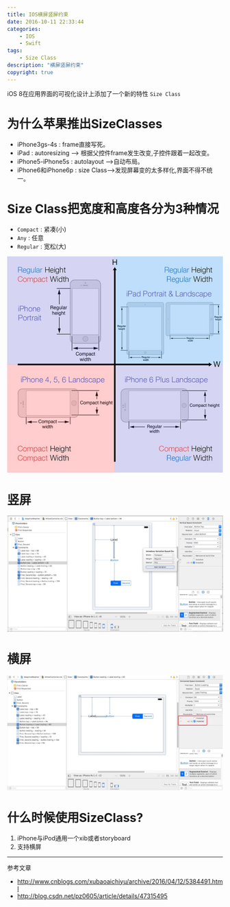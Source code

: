 ```yaml
---
title: IOS横屏竖屏约束
date: 2016-10-11 22:33:44
categories:
	- IOS
    - Swift
tags:
	- Size Class
description: "横屏竖屏约束"
copyright: true
---
```


iOS 8在应用界面的可视化设计上添加了一个新的特性 `Size Class`

# 为什么苹果推出SizeClasses
+ iPhone3gs-4s : frame直接写死。
+ iPad : autoresizing —> 根据父控件frame发生改变,子控件跟着一起改变。
+ iPhone5-iPhone5s : autolayout —>自动布局。
+ iPhone6和iPhone6p : size Class—>发现屏幕变的太多样化,界面不得不统一。

# Size Class把宽度和高度各分为3种情况
+ `Compact` : 紧凑(小)
+ `Any` : 任意
+ `Regular` : 宽松(大)

![image](2016-10-11-IOS横屏竖屏约束/image1.jpg)

# 竖屏
![image](2016-10-11-IOS横屏竖屏约束/image2.jpg)

# 横屏
![image](2016-10-11-IOS横屏竖屏约束/image3.jpg)

# 什么时候使用SizeClass?
1. iPhone与iPod通用一个xib或者storyboard
2. 支持横屏

---
参考文章
+ http://www.cnblogs.com/xubaoaichiyu/archive/2016/04/12/5384491.html
+ http://blog.csdn.net/pz0605/article/details/47315495
